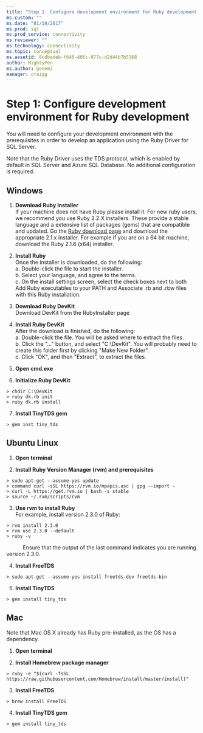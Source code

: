 ```yaml
---
title: "Step 1: Configure development environment for Ruby development | Microsoft Docs"
ms.custom: ""
ms.date: "01/19/2017"
ms.prod: sql
ms.prod_service: connectivity
ms.reviewer: ""
ms.technology: connectivity
ms.topic: conceptual
ms.assetid: 8cdbadeb-f640-406c-977c-d2d44b7b5368
author: MightyPen
ms.author: genemi
manager: craigg
---
```

# Step 1: Configure development environment for Ruby development
You will need to configure your development environment with the prerequisites in order to develop an application using the Ruby Driver for SQL Server.    
  
Note that the Ruby Driver uses the TDS protocol, which is enabled by default in SQL Server and Azure SQL Database.  No additional configuration is required.  
  
  
## Windows  
  
1.  **Download Ruby Installer**  
If your machine does not have Ruby please install it. For new ruby users, we recommend you use Ruby 2.2.X installers. These provide a stable language and a extensive list of packages (gems) that are compatible and updated. Go the [Ruby download page](https://rubyinstaller.org/downloads/) and download the appropriate 2.1.x installer. For example if you are on a 64 bit machine, download the Ruby 2.1.6 (x64) installer.   
  
2.  **Install Ruby**  
Once the installer is downloaded, do the following:  
a. Double-click the file to start the installer.  
b. Select your language, and agree to the terms.  
c.  On the install settings screen, select the check boxes next to both Add Ruby executables to your PATH and Associate .rb and .rbw files with this Ruby installation.  
  
3.  **Download Ruby DevKit**  
Download DevKit from the RubyInstaller page  
  
4.  **Install Ruby DevKit**  
After the download is finished, do the following:  
a. Double-click the file. You will be asked where to extract the files.  
b. Click the "..." button, and select "C:\DevKit". You will probably need to create this folder first by clicking "Make New Folder".  
c. Click "OK", and then "Extract", to extract the files.  
  
5. **Open cmd.exe**  
  
6. **Initialize Ruby DevKit**  
```  
> chdir C:\DevKit  
> ruby dk.rb init  
> ruby dk.rb install  
```  
  
7.  **Install TinyTDS gem**  
```  
> gem inst tiny_tds
```  
  
## Ubuntu Linux  
  
1. **Open terminal**  
  
2. **Install Ruby Version Manager (rvm) and prerequisites**  
```  
> sudo apt-get --assume-yes update  
> command curl -sSL https://rvm.io/mpapis.asc | gpg --import -  
> curl -L https://get.rvm.io | bash -s stable  
> source ~/.rvm/scripts/rvm  
```  
   
3. **Use rvm to install Ruby**  
For example, install version 2.3.0 of Ruby:  
```  
> rvm install 2.3.0  
> rvm use 2.3.0 --default  
> ruby -v  
```  
&nbsp;&nbsp;&nbsp;&nbsp;&nbsp;&nbsp;&nbsp;&nbsp;&nbsp;&nbsp;&nbsp;Ensure that the output of the last command indicates you are running version 2.3.0.  
  
4.  **Install FreeTDS**  
```  
> sudo apt-get --assume-yes install freetds-dev freetds-bin  
```  
  
5.  **Install TinyTDS**  
```  
> gem install tiny_tds  
```  
  
## Mac  
  
Note that Mac OS X already has Ruby pre-installed, as the OS has a dependency.    
  
1.  **Open terminal**  
  
2. **Install Homebrew package manager**  
```  
> ruby -e "$(curl -fsSL https://raw.githubusercontent.com/Homebrew/install/master/install)"  
```  
  
3.  **Install FreeTDS**  
```  
> brew install FreeTDS  
```  
  
4.  **Install TinyTDS gem**  
```  
> gem install tiny_tds  
```
